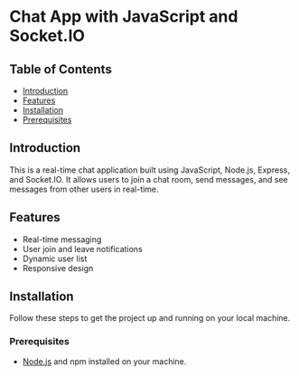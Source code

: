 # Chat App with JavaScript and Socket.IO

## Table of Contents
- [Introduction](#introduction)
- [Features](#features)
- [Installation](#installation)
- [Prerequisites](#Prerequisites)


## Introduction
This is a real-time chat application built using JavaScript, Node.js, Express, and Socket.IO. It allows users to join a chat room, send messages, and see messages from other users in real-time.

## Features
- Real-time messaging
- User join and leave notifications
- Dynamic user list
- Responsive design

## Installation
Follow these steps to get the project up and running on your local machine.

### Prerequisites
- [Node.js](https://nodejs.org/) and npm installed on your machine.


